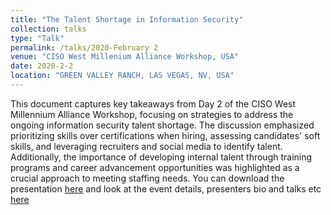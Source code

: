 ```yaml
---
title: "The Talent Shortage in Information Security"
collection: talks
type: "Talk"
permalink: /talks/2020-February 2
venue: "CISO West Millenium Alliance Workshop, USA"
date: 2020-2-2
location: "GREEN VALLEY RANCH, LAS VEGAS, NV, USA"
---
```


This document captures key takeaways from Day 2 of the CISO West Millennium Alliance Workshop, focusing on strategies to address the ongoing information security talent shortage. The discussion emphasized prioritizing skills over certifications when hiring, assessing candidates' soft skills, and leveraging recruiters and social media to identify talent. Additionally, the importance of developing internal talent through training programs and career advancement opportunities was highlighted as a crucial approach to meeting staffing needs. You can download the presentation [here](https://www.slideshare.net/slideshow/is-talent-shortage-ws-marco-morana/227356525) and look at the event details, presenters bio and talks etc [here](https://mill-all.com/assemblies/transformational-ciso-west-august-2019/) 

